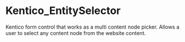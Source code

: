 # Kentico_EntitySelector
Kentico form control that works as a multi content node picker. Allows a user to select any content node from the website content.
